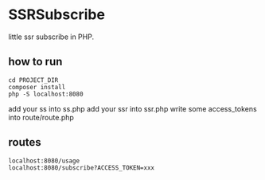 # SSRSubscribe
little ssr subscribe in PHP.

## how to run
```shell
cd PROJECT_DIR
composer install
php -S localhost:8080
```

add your ss into ss.php
add your ssr into ssr.php
write some access_tokens into route/route.php

## routes
```text
localhost:8080/usage
localhost:8080/subscribe?ACCESS_TOKEN=xxx

